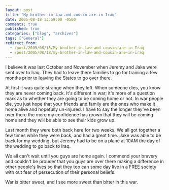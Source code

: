 ```yaml
---
layout: post
title: "My brother-in-law and cousin are in Iraq"
date: 2005-08-18 13:59:00 -0500
comments: true
published: true
categories: ["blog", "archives"]
tags: ["General"]
redirect_from: 
  - /post/2005/08/18/My-brother-in-law-and-cousin-are-in-Iraq
  - /post/2005/08/18/my-brother-in-law-and-cousin-are-in-iraq
---
```

<!-- more -->
<P>I believe it was last October and November when Jeremy and Jake were sent over to Iraq. They had to leave there families to go for training a few months prior to leaving the States to go over there.</P>
<P>At first it was quite strange when they left. When someone dies, you know they are never coming back. It's different in war; it's more of a question mark as to whether they are going to be coming home or not. In war people die, you just hope that your friends and family are the ones who make it home alive and hopefully un-injured. I have to say the longer they've been over there the more my confidence has grown that they will be coming home and they will be able to see their kids grow up.</P>
<P>Last month they were both back here for two weeks.&nbsp;We all got together&nbsp;a few times while they were&nbsp;back, and&nbsp;had a great time. Jake was able to be back for my wedding, but Jeremy had to be on a plane at 10AM the day of the wedding to go back to Iraq.</P>
<P>We all can't wait until you guys are home again. I commend your bravery and couldn't be prouder that you guys are over there making a difference in other people's lives so that they too can some day live in a FREE society with out fear of persecution of their personal beliefs.</P>
<P>War is bitter sweet, and I see more sweet than bitter in this war.</P>
